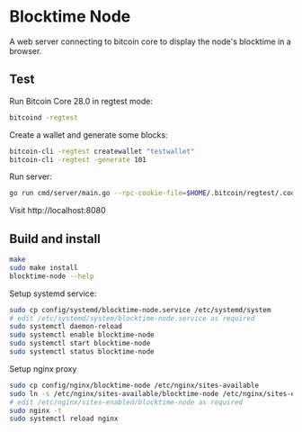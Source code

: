 # Blocktime Node

A web server connecting to bitcoin core to display the node's blocktime in a browser.

## Test

Run Bitcoin Core 28.0 in regtest mode:

```bash
bitcoind -regtest
```

Create a wallet and generate some blocks:

```bash
bitcoin-cli -regtest createwallet "testwallet"
bitcoin-cli -regtest -generate 101
```

Run server:

```bash
go run cmd/server/main.go --rpc-cookie-file=$HOME/.bitcoin/regtest/.cookie --rpc-url=http://localhost:18443
```

Visit http://localhost:8080

## Build and install

```bash
make
sudo make install
blocktime-node --help
```

Setup systemd service:

```bash
sudo cp config/systemd/blocktime-node.service /etc/systemd/system
# edit /etc/systemd/system/blocktime-node.service as required
sudo systemctl daemon-reload
sudo systemctl enable blocktime-node
sudo systemctl start blocktime-node
sudo systemctl status blocktime-node
```

Setup nginx proxy

```bash
sudo cp config/nginx/blocktime-node /etc/nginx/sites-available
sudo ln -s /etc/nginx/sites-available/blocktime-node /etc/nginx/sites-enabled
# edit /etc/nginx/sites-enabled/blocktime-node as required
sudo nginx -t
sudo systemctl reload nginx
```
